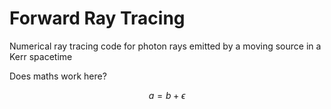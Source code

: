 # Forward Ray Tracing
Numerical ray tracing code for photon rays emitted by a moving source in a Kerr spacetime


Does maths work here?


$$a = b + \epsilon $$

